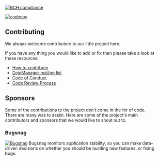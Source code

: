 
[![BCH compliance](https://bettercodehub.com/edge/badge/i-am-dev/DojoManager?branch=master)](https://bettercodehub.com/)

[![codecov](https://codecov.io/gh/i-am-dev/DojoManager/branch/master/graph/badge.svg)](https://codecov.io/gh/i-am-dev/DojoManager)

## Contributing ##
We always welcome contributors to our little project here.

If you have any thing you would like to add or fix then please take a look at these resources:
* [How to contribute](https://github.com/Buzzcube/DojoManager/blob/master/CONTRIBUTING.md)
* [DojoManager mailing list](https://groups.google.com/forum/#!forum/dojomanager)
* [Code of Conduct](https://github.com/Buzzcube/DojoManager/blob/master/CODE_OF_CONDUCT.md)
* [Code Review Process](https://github.com/Buzzcube/DojoManager/blob/master/CODEREVIEW.md)

## Sponsors ##
Some of the contributions to the project don't come in the for of code. There are many was to assist.
Here are some of the project's main contributors and sponsors that we would like to shout out to.

### Bugsnag ###
[![Bugsnag](https://github.com/i-am-dev/DojoManager/blob/master/bugsnag_logo_navy.svg)](https://bugsnag.com)
Bugsnag monitors application stability, so you can make data-driven decisions on whether you should be building new features, or fixing bugs.